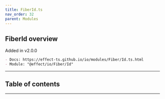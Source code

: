 ```yaml
---
title: FiberId.ts
nav_order: 32
parent: Modules
---
```


## FiberId overview

Added in v2.0.0

```md
- Docs: https://effect-ts.github.io/io/modules/Fiber/Id.ts.html
- Module: "@effect/io/Fiber/Id"
```

---

<h2 class="text-delta">Table of contents</h2>

---
